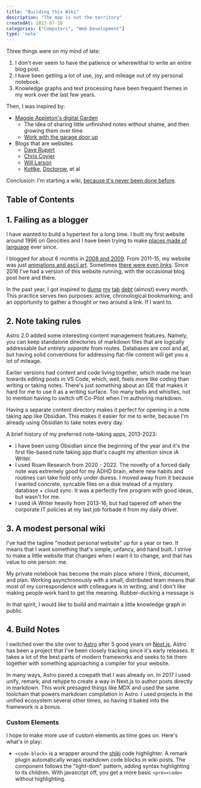 ```yaml
---
title: "Building this Wiki"
description: "The map is not the territory"
createdAt: 2023-07-18
categories: ["Computers", "Web Development"]
type: 'note'
---
```


Three things were on my mind of late:
1. I don't ever seem to have the patience or wherewithal to write an entire blog post.
2. I have been getting a lot of use, joy, and mileage out of my personal notebook.
3. Knowledge graphs and text processing have been frequent themes in my work over the last few years.

Then, I was inspired by:
* [Maggie Appleton's digital Garden](https://maggieappleton.com/garden)
	* The idea of sharing little unfinished notes without shame, and then growing them over time
	* [Work with the garage door up](https://notes.andymatuschak.org/zCMhncA1iSE74MKKYQS5PBZ)
* Blogs that are websites
	* [Dave Rupert](https://daverupert.com/)
	* [Chris Coyier](https://chriscoyier.net/)
	* [Will Larson](https://lethain.com/)
	* [Kottke](https://kottke.org/), [Doctorow](https://pluralistic.net/), et al

Conclusion: I'm starting a wiki, [because it's never been done before](https://www.youtube.com/watch?v=ga0ksTIagsg).

## Table of Contents

## 1. Failing as a blogger
I have wanted to build a hypertext for a long time. I built my first website around 1996 on Geocities and I have been trying to make [places made of language](../places-made-of-language) ever since.

I blogged for about 6 months in [2008 and 2009](https://samuelbreed.blogspot.com/). From 2011-15, my website was just [animations and ascii art](https://web.archive.org/web/20120122225802/http://wookiehangover.com/). Sometimes [there were even links](https://web.archive.org/web/20150628070525/http://wookiehangover.com/). Since 2016 I've had a version of this website running, with the occasional blog post here and there.

In the past year, I got inspired to [dump](/writing/links-part-one.html) [my](/writing/links-august-2022.html) [tab](/writing/links-december-2022) [debt](/writing/links-january-2023) (almost) every month. This practice serves two purposes: active, chronological bookmarking; and an opportunity to gather a thought or two around a link. If I want to.

## 2. Note taking rules

Astro 2.0 added some interesting content management features. Namely, you can keep standalone directories of markdown files that are logically addressable _but entirely separate_ from routes. Databases are cool and all, but having solid conventions for addressing flat-file content will get you a lot of mileage.

Earlier versions had content and code living together, which made me lean towards editing posts in VS Code, which, well, feels more like coding than writing or taking notes. There's just something about an IDE that makes it hard for me to use it as a writing surface. Too many bells and whistles, not to mention having to switch off Co-Pilot when I'm authoring markdown.

Having a separate content directory makes it perfect for opening in a note taking app like Obsidian. This makes it easier for me to write, because I'm already using Obsidian to take notes every day.

A brief history of my preferred note-taking apps, 2013-2023:

- I have been using Obsidian since the beginning of the year and it's the first file-based note taking app that's caught my attention since iA Writer.
- I used Roam Research from 2020 - 2022. The novelty of a forced daily note was extremely good for my ADHD brain, where new habits and routines can take hold only under duress. I moved away from it because I wanted concrete, syncable files on a disk instead of a mystery database + cloud sync. It was a perfectly fine program with good ideas, but wasn't for me.
- I used iA Writer heavily from 2013-16, but had tapered off when the corporate IT policies at my last job forbade it from my daily driver.

## 3. A modest personal wiki

I've had the tagline "modest personal website" up for a year or two. It means that I want something that's simple, unfancy, and hand built. I strive to make a little website that changes when I want it to change, and that has value to one person: me.

My private notebook has become the main place where I think, document, and plan. Working asynchronously with a small, distributed team means that most of my correspondence with colleagues is in writing, and I don't like making people work hard to get the meaning. Rubber-ducking a message is 

In that spirit, I would like to build and maintain a little knowledge graph in public. 

## 4. Build Notes

I switched over the site over to [Astro](https://astro.build) after 5 good years on [Next.js](https://nextjs.org). Astro has been a project that I've been closely tracking since it's early releases. It takes a lot of the best parts of modern frameworks and seeks to tie them together with something approaching a compiler for your website.

In many ways, Astro paved a cowpath that I was already on. In 2017 I used unify, remark, and rehype to create a way in Next.js to author posts directly in markdown. This work presaged things like MDX and used the same toolchain that powers markdown compilation in Astro. I used projects in the unified ecosystem several other times, so having it baked into the framework is a bonus.

### Custom Elements

I hope to make more use of custom elements as time goes on. Here's what's in play:
- `<code-block>` is a wrapper around the [shiki](https://shiki.matsu.io/) code highlighter. A remark plugin automatically wraps markdown code blocks in wiki posts. The component follows the "light-dom" pattern, adding syntax highlighting to its children. With javascript off, you get a more basic `<pre><code>` without highlighting.